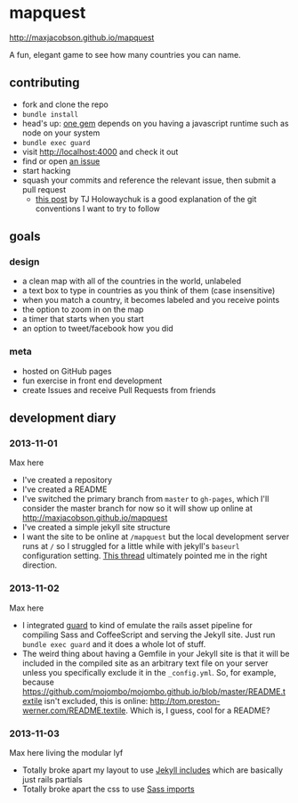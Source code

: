 # mapquest

<http://maxjacobson.github.io/mapquest>

A fun, elegant game to see how many countries you can name.

## contributing

* fork and clone the repo
* `bundle install`
* head's up: [one gem](https://github.com/guard/guard-coffeescript#javascript-runtimes) depends on you having a javascript runtime such as node on your system
* `bundle exec guard`
* visit <http://localhost:4000> and check it out
* find or open [an issue](https://github.com/maxjacobson/mapquest/issues)
* start hacking
* squash your commits and reference the relevant issue, then submit a pull request
    * [this post](https://medium.com/code-adventures/a940ee20862d) by TJ Holowaychuk is a good explanation of the git conventions I want to try to follow

## goals

### design

* a clean map with all of the countries in the world, unlabeled
* a text box to type in countries as you think of them (case insensitive)
* when you match a country, it becomes labeled and you receive points
* the option to zoom in on the map
* a timer that starts when you start
* an option to tweet/facebook how you did

### meta

* hosted on GitHub pages
* fun exercise in front end development
* create Issues and receive Pull Requests from friends

## development diary

### 2013-11-01

Max here

* I've created a repository
* I've created a README
* I've switched the primary branch from `master` to `gh-pages`, which I'll consider the master branch for now so it will show up online at <http://maxjacobson.github.io/mapquest>
* I've created a simple jekyll site structure
* I want the site to be online at `/mapquest` but the local development server runs at `/` so I struggled for a little while with jekyll's `baseurl` configuration setting. [This thread](https://github.com/mojombo/jekyll/issues/1097) ultimately pointed me in the right direction.

### 2013-11-02

Max here

* I integrated [guard](https://github.com/guard/guard) to kind of emulate the rails asset pipeline for compiling Sass and CoffeeScript and serving the Jekyll site. Just run `bundle exec guard` and it does a whole lot of stuff.
* The weird thing about having a Gemfile in your Jekyll site is that it will be included in the compiled site as an arbitrary text file on your server unless you specifically exclude it in the `_config.yml`. So, for example, because <https://github.com/mojombo/mojombo.github.io/blob/master/README.textile> isn't excluded, this is online: <http://tom.preston-werner.com/README.textile>. Which is, I guess, cool for a README?

### 2013-11-03

Max here living the modular lyf

* Totally broke apart my layout to use [Jekyll includes](http://jekyllrb.com/docs/templates/#includes) which are basically just rails partials
* Totally broke apart the css to use [Sass imports](http://sass-lang.com/guide#5)

